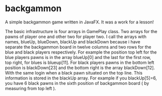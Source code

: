 # backgammon
A simple backgammon game written in JavaFX. It was a work for a lesson!

The basic infrastructure is four arrays in GamePlay class. Two arrays for the pawns of player one and other two for player two. I call the arrays with names, blueUp, blueDown, blackUp and blackDown because i have separate the backgammon board in twelve columns and two rows for the blue and black players respectively. For example the position top left for the blue players pawns is in the array blueUp[0] and the last for the first row, top right,  for blues is blueup[11]. For black players pawns in the bottom left position is blackDown[23] and the bottom right is the array blackDown[12]. With the same login when a black pawn situated on the top line. This information is stored in the blackUp array. For example if you blackUp[5]=6, you have 6 black pawns in the sixth position of backgammon board ( by measuring from top left ).
